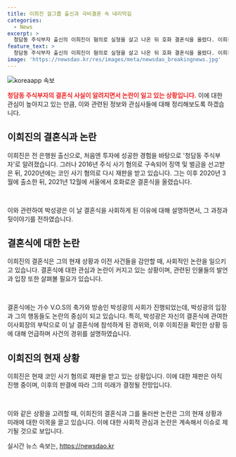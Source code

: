 ```yaml
---
title: 이희진 걸그룹 출신과 극비결혼 속 내리막길
categories:
  - News
excerpt: >
  청담동 주식부자 출신의 이희진이 혐의로 실형을 살고 나온 뒤 호화 결혼식을 올렸다. 이희진은 걸그룹 출신 A씨와 결혼식을 올리게 된 이유는 A씨가 임신했기 때문으로 전해졌다. 결혼식에는 가수 V.O.S가 축가를 부르고, 박성광이 사회를 봤다고 한다. 박성광은 이 결혼식에 대해 불쾌한 경험이었지만, 개인적인 친분은 없었다고 밝혔다. 이후 이희진은 코인 사기 혐의로 재판을 받고 있다. 
feature_text: >
  청담동 주식부자 출신의 이희진이 혐의로 실형을 살고 나온 뒤 호화 결혼식을 올렸다. 이희진은 걸그룹 출신 A씨와 결혼식을 올리게 된 이유는 A씨가 임신했기 때문으로 전해졌다. 결혼식에는 가수 V.O.S가 축가를 부르고, 박성광이 사회를 봤다고 한다. 박성광은 이 결혼식에 대해 불쾌한 경험이었지만, 개인적인 친분은 없었다고 밝혔다. 이후 이희진은 코인 사기 혐의로 재판을 받고 있다. 
image: 'https://newsdao.kr/res/images/meta/newsdao_breakingnews.jpg'
---
```


<p><img src="https://newsdao.kr/res/images/meta/newsdao_breakingnews.jpg" alt="koreaapp 속보" /></p>

<p><b><span style="color: #ee2323;">청담동 주식부자의 결혼식 사실이 알려지면서 논란이 일고 있는 상황입니다.</span></b> 이에 대한 관심이 높아지고 있는 만큼, 이와 관련된 정보와 관심사들에 대해 정리해보도록 하겠습니다.</p>

<h2 data-ke-size="size26">이희진의 결혼식과 논란</h2>

<p>이희진은 전 은행원 출신으로, 처음엔 투자에 성공한 경험을 바탕으로 '청담동 주식부자'로 알려졌습니다. 그러나 2016년 주식 사기 혐의로 구속되어 징역 및 벌금을 선고받은 뒤, 2020년에는 코인 사기 혐의로 다시 재판을 받고 있습니다. 그는 이후 2020년 3월에 출소한 뒤, 2021년 12월에 서울에서 호화로운 결혼식을 올렸습니다.</p>

<p data-ke-size="size16">&nbsp;</p>

<p>이와 관련하여 박성광은 이 날 결혼식을 사회하게 된 이유에 대해 설명하면서, 그 과정과 뒷이야기를 전하였습니다.</p>

<h2 data-ke-size="size26">결혼식에 대한 논란</h2>

<p>이희진의 결혼식은 그의 현재 상황과 이전 사건들을 감안할 때, 사회적인 논란을 일으키고 있습니다. 결혼식에 대한 관심과 논란이 커지고 있는 상황이며, 관련된 인물들의 발언과 입장 또한 살펴볼 필요가 있습니다.</p>

<p data-ke-size="size16">&nbsp;</p>

<p>결혼식에는 가수 V.O.S의 축가와 방송인 박성광의 사회가 진행되었는데, 박성광의 입장과 그의 행동들도 논란의 중심이 되고 있습니다. 특히, 박성광은 자신의 결혼식에 관여한 이사회장의 부탁으로 이 날 결혼식에 참석하게 된 경위와, 이후 이희진을 확인한 상황 등에 대해 언급하며 사건의 경위를 설명하였습니다.</p>

<h2 data-ke-size="size26">이희진의 현재 상황</h2>

<p>이희진은 현재 코인 사기 혐의로 재판을 받고 있는 상황입니다. 이에 대한 재판은 아직 진행 중이며, 이후의 판결에 따라 그의 미래가 결정될 전망입니다. </p>

<p data-ke-size="size16">&nbsp;</p>

<p>이와 같은 상황을 고려할 때, 이희진의 결혼식과 그를 둘러싼 논란은 그의 현재 상황과 미래에 대한 이목을 끌고 있습니다. 이에 대한 사회적 관심과 논란은 계속해서 이슈로 제기될 것으로 보입니다.</p>
실시간 뉴스 속보는, <a href="https://newsdao.kr" rel="dofollow">https://newsdao.kr</a>


